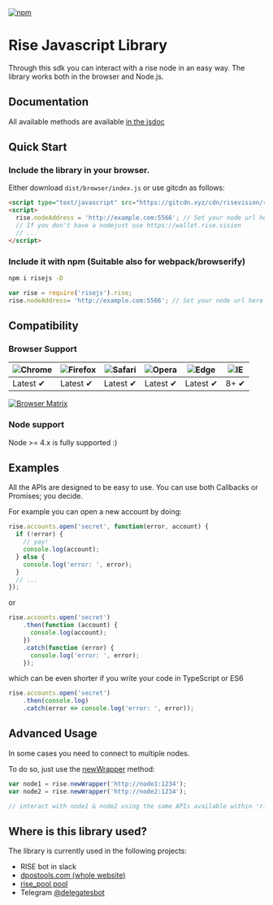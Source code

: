 [![npm](https://img.shields.io/npm/v/risejs.svg)](https://npmjs.org/package/risejs) 

# Rise Javascript Library

Through this sdk you can interact with a rise node in an easy way. The library works both in the browser and Node.js.

## Documentation

All available methods are available [in the jsdoc](https://risevision.github.io/rise-ts/interfaces/rise.html)

## Quick Start

### Include the library in your browser.

Either download `dist/browser/index.js` or use gitcdn as follows:

```html
<script type="text/javascript" src="https://gitcdn.xyz/cdn/risevision/rise-js-sdk/master/dist/browser/index.js"></script>
<script>
  rise.nodeAddress = 'http://example.com:5566'; // Set your node url here. (no leading slash)
  // If you don't have a nodejust use https://wallet.rise.vision
  // ...
</script>

```

### Include it with npm (Suitable also for webpack/browserify)

```bash
npm i risejs -D
```

```javascript
var rise = require('risejs').rise;
rise.nodeAddress= 'http://example.com:5566'; // Set your node url here. (no leading slash) 

```


## Compatibility

### Browser Support

![Chrome](https://raw.github.com/alrra/browser-logos/master/src/chrome/chrome_48x48.png) | ![Firefox](https://raw.github.com/alrra/browser-logos/master/src/firefox/firefox_48x48.png) | ![Safari](https://raw.github.com/alrra/browser-logos/master/src/safari/safari_48x48.png) | ![Opera](https://raw.github.com/alrra/browser-logos/master/src/opera/opera_48x48.png) | ![Edge](https://raw.github.com/alrra/browser-logos/master/src/edge/edge_48x48.png) | ![IE](https://raw.github.com/alrra/browser-logos/master/src/archive/internet-explorer_9-11/internet-explorer_9-11_48x48.png) |
--- | --- | --- | --- | --- | --- |
Latest ✔ | Latest ✔ | Latest ✔ | Latest ✔ | Latest ✔ | 8+ ✔ |

[![Browser Matrix](https://saucelabs.com/open_sauce/build_matrix/axios.svg)](https://saucelabs.com/u/axios)

### Node support

Node >= 4.x is fully supported :)


## Examples

All the APIs are designed to be easy to use. You can use both Callbacks or Promises; you decide.

For example you can open a new account by doing:

```javascript
rise.accounts.open('secret', function(error, account) {
  if (!error) {
    // yay!
    console.log(account);
  } else {
    console.log('error: ', error);
  }
  // ...
});
```

or

```javascript
rise.accounts.open('secret')
    .then(function (account) {
      console.log(account);
    })
    .catch(function (error) {
      console.log('error: ', error);
    });
```

which can be even shorter if you write your code in TypeScript or ES6

```javascript
rise.accounts.open('secret')
    .then(console.log)
    .catch(error => console.log('error: ', error));
```


## Advanced Usage

In some cases you need to connect to multiple nodes.

To do so, just use the [newWrapper](https://risevision.github.io/rise-js-sdk/interfaces/rise.html#newwrapper) method:

```javascript
var node1 = rise.newWrapper('http://node1:1234');
var node2 = rise.newWrapper('http://node2:1234');

// interact with node1 & node2 using the same APIs available within 'rise' variable.
```

## Where is this library used?

The library is currently used in the following projects:
 - RISE bot in slack
 - [dpostools.com (whole website)](https://dpostools.com/RISE)
 - [rise_pool pool](https://dpospools.com/pool/rise_pool)
 - Telegram [@delegatesbot](https://t.me/delegatesbot)
